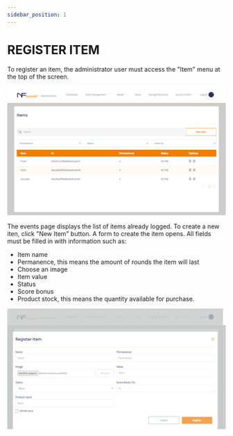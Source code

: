 ```yaml
---
sidebar_position: 1
---
```


# REGISTER ITEM

To register an item, the administrator user must access the "Item" menu at the top of the screen.

![1](/img/item.png)

The events page displays the list of items already logged. To create a new iten, click "New Item" button. A form to create the item opens. All fields must be filled in with information such as:

- Item name
- Permanence, this means the amount of rounds the item will last
- Choose an image
- Item value
- Status
- Score bonus
- Product stock, this means the quantity available for purchase.

![1](/img/registraritem.png)
